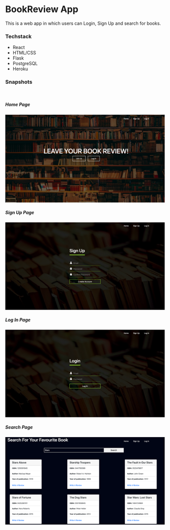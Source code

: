 # BookReview App

This is a web app in which users can Login, Sign Up and search for books.

### Techstack

* React
* HTML/CSS
* Flask
* PostgreSQL
* Heroku

### Snapshots
<br/>

##### Home Page
<img src="https://github.com/paulamib123/BookReview/blob/master/home.png" style="width:600px;">
<br/>

##### Sign Up Page
<img src="https://github.com/paulamib123/BookReview/blob/master/signup.png" style="width:600px;">
<br/>

##### Log In Page
<img src="https://github.com/paulamib123/BookReview/blob/master/login.png" style="width:600px;">
<br/>

##### Search Page
<img src="https://github.com/paulamib123/BookReview/blob/master/search.png" style="width:600px;">                                                                                                
